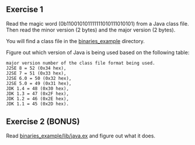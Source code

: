 ## Exercise 1

Read the magic word (0b110010101111111010111010101) from a Java class file.
Then read the minor version (2 bytes) and the major version (2 bytes).

You will find a class file in the [binaries_example](binaries_example) directory.

Figure out which version of Java is being used based on the following table:

```text
major version number of the class file format being used.
J2SE 8 = 52 (0x34 hex),
J2SE 7 = 51 (0x33 hex),
J2SE 6.0 = 50 (0x32 hex),
J2SE 5.0 = 49 (0x31 hex),
JDK 1.4 = 48 (0x30 hex),
JDK 1.3 = 47 (0x2F hex),
JDK 1.2 = 46 (0x2E hex),
JDK 1.1 = 45 (0x2D hex).
```

## Exercise 2 (BONUS)

Read [binaries_example/lib/java.ex](binaries_example/lib/java.ex) and figure out what it does.
